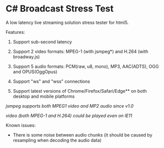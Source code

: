 # C# Broadcast Stress Test
A low latency live streaming solution stress tester for html5.

Features:

1. Support sub-second latency

2. Support 2 video formats: MPEG-1 (with jsmpeg\*) and H.264 (with broadway.js)

3. Support 5 audio formats: PCM(raw, u8, mono), MP3, AAC(ADTS), OGG and OPUS(OggOpus)

4. Support "ws" and "wss" connections

5. Support latest versions of Chrome/Firefox/Safari/Edge\*\* on both desktop and mobile platforms

*jsmpeg supports both MPEG1 video and MP2 audio since v1.0*

*video (both MPEG-1 and H.264) could be played even on IE11*


Known issues:

- There is some noise between audio chunks (it should be caused by resampling when decoding the audio data)
